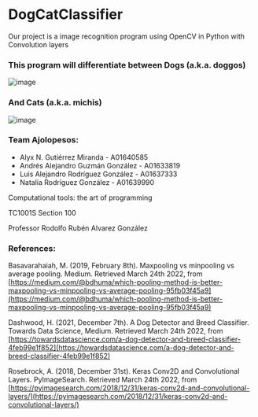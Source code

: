 # DogCatClassifier 

Our project is a image recognition program using OpenCV in Python with Convolution layers

### This program will differentiate between Dogs (a.k.a. doggos)

![image](https://user-images.githubusercontent.com/74560600/159771469-073f5178-fd59-4995-a6c7-3e726f0cef6e.png)


### And Cats (a.k.a. michis)


![image](https://user-images.githubusercontent.com/74560600/159770421-5bcadd8c-5321-4a65-867b-a943ba2ebefd.png)

### Team Ajolopesos:

* Alyx N. Gutiérrez Miranda - A01640585
* Andrés Alejandro Guzmán González - A01633819 
* Luis Alejandro Rodríguez González - A01637333 
* Natalia Rodríguez González - A01639990 

Computational tools: the art of programming

TC1001S Section 100 


Professor Rodolfo Rubén Alvarez González


### References:

Basavarahaiah, M. (2019, February 8th). Maxpooling vs minpooling vs average pooling. Medium. Retrieved March 24th 2022, from [https://medium.com/@bdhuma/which-pooling-method-is-better-maxpooling-vs-minpooling-vs-average-pooling-95fb03f45a9](https://medium.com/@bdhuma/which-pooling-method-is-better-maxpooling-vs-minpooling-vs-average-pooling-95fb03f45a9)

Dashwood, H. (2021, December 7th). A Dog Detector and Breed Classifier. Towards Data Science, Medium. Retrieved March 24th 2022, from [https://towardsdatascience.com/a-dog-detector-and-breed-classifier-4feb99e1f852](https://towardsdatascience.com/a-dog-detector-and-breed-classifier-4feb99e1f852)

Rosebrock, A. (2018, December 31st). Keras Conv2D and Convolutional Layers. PyImageSearch. Retrieved March 24th 2022, from [https://pyimagesearch.com/2018/12/31/keras-conv2d-and-convolutional-layers/](https://pyimagesearch.com/2018/12/31/keras-conv2d-and-convolutional-layers/)